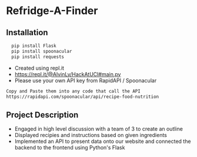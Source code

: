 # Refridge-A-Finder

## Installation
``` bash
  pip install Flask
  pip install spoonacular
  pip install requests
```
- Created using repl.it 
- https://repl.it/@AlvinLy/HackAtUCI#main.py
- Please use your own API key from RapidAPI / Spoonacular
```bash
Copy and Paste them into any code that call the API
https://rapidapi.com/spoonacular/api/recipe-food-nutrition
```

## Project Description
- Engaged in high level discussion with a team of 3 to create an outline
- Displayed recipies and instructions based on given ingredients
- Implemented an API to present data onto our website and connected the backend to the frontend using Python's Flask

